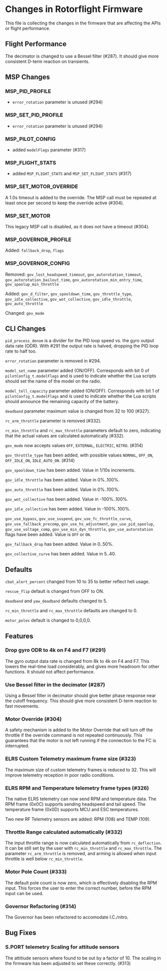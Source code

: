 # Changes in Rotorflight Firmware

This file is collecting the changes in the firmware that are affecting
the APIs or flight performance.


## Flight Performance

The decimator is changed to use a Bessel filter (#287). It should give more
consistent D-term reaction on transients.


## MSP Changes

### MSP_PID_PROFILE

- `error_rotation` parameter is unused (#294)

### MSP_SET_PID_PROFILE

- `error_rotation` parameter is unused (#294)

### MSP_PILOT_CONFIG

- added `modelFlags` parameter (#317)

### MSP_FLIGHT_STATS

- added `MSP_FLIGHT_STATS` and `MSP_SET_FLIGHT_STATS` (#317)

### MSP_SET_MOTOR_OVERRIDE

A 1.0s timeout is added to the override. The MSP call must be repeated
at least once per second to keep the override active (#304).

### MSP_SET_MOTOR

This legacy MSP call is disabled, as it does not have a timeout (#304).

### MSP_GOVERNOR_PROFILE

Added: `fallback_drop`, `flags`

### MSP_GOVERNOR_CONFIG

Removed: `gov_lost_headspeed_timeout`, `gov_autorotation_timeout`, `gov_autorotation_bailout_time`, `gov_autorotation_min_entry_time`, `gov_spoolup_min_throttle`

Added: `gov_d_filter`, `gov_spooldown_time`, `gov_throttle_type`, `gov_idle_collective`,
`gov_wot_collective`, `gov_idle_throttle`, `gov_auto_throttle`

Changed: `gov_mode`


## CLI Changes

`pid_process_denom` is a divider for the PID loop speed vs. the gyro
output data rate (ODR). With #291 the output rate is halved, dropping
the PID loop rate to half too.

`error_rotation` parameter is removed in #294.

`model_set_name` parameter added (ON/OFF). Corresponds with bit 0 of `pilotConfig_t.modelFlags` and is used to indicate whether the Lua scripts should set the name of the model on the radio.

`model_tell_capacity` parameter added (ON/OFF). Corresponds with bit 1 of `pilotConfig_t.modelFlags` and is used to indicate whether the Lua scripts should announce the remaining capacity of the battery.

`deadband` parameter maximum value is changed from 32 to 100 (#327).

`rc_arm_throttle` parameter is removed (#332).

`rc_min_throttle` and `rc_max_throttle` parameters default to zero, indicating that
the actual values are calculated automatically (#332).

`gov_mode` now accepts values `OFF`, `EXTERNAL`, `ELECTRIC`, `NITRO`. (#314)

`gov_throttle_type` has been added, with possible values `NORMAL`, `OFF_ON`, `OFF_IDLE_ON`, `IDLE_AUTO_ON`. (#314)

`gov_spooldown_time` has been added. Value in 1/10s increments.

`gov_idle_throttle` has been added. Value in 0%..100%.

`gov_auto_throttle` has been added. Value in 0%..100%.

`gov_wot_collective` has been added. Value in -100%..100%.

`gov_idle_collective` has been added. Value in -100%..100%.

`gov_use_bypass`, `gov_use_suspend`, `gov_use_fc_throttle_curve`, `gov_use_fallback_precomp`, `gov_use_hs_adjustment`,
`gov_use_pid_spoolup`, `gov_use_voltage_comp`, `gov_use_min_dyn_throttle`, `gov_use_autorotation` flags
have been added. Value is `OFF` or `ON`.

`gov_fallback_drop` has been added. Value in 0..50%.

`gov_collective_curve` has been added. Value in 5..40.


## Defaults

`cbat_alert_percent` changed from 10 to 35 to better reflect heli usage.

`rescue_flip` default is changed from OFF to ON.

`deadband` and `yaw_deadband` defaults changed to 5.

`rc_min_throttle` and `rc_max_throttle` defaults are changed to 0.

`motor_poles` default is changed to 0,0,0,0.


## Features

### Drop gyro ODR to 4k on F4 and F7 (#291)

The gyro output data rate is changed from 8k to 4k on F4 and F7.
This lowers the real-time load considerably, and gives more headroom for
other functions. It should not affect performance.

### Use Bessel filter in the decimator (#287)

Using a Bessel filter in decimator should give better phase response
near the cutoff frequency. This should give more consistent D-term
reaction to fast movements.

### Motor Override (#304)

A safety mechanism is added to the Motor Override that will turn off the throttle
if the override command is not repeated continuously. This guarantees that
the motor is not left running if the connection to the FC is interrupted.

### ELRS Custom Telemetry maximum frame size (#323)

The maximum size of custom telemetry frames is reduced to 32.
This will improve telemetry reception in poor radio conditions.

### ELRS RPM and Temperature telemetry frame types (#326)

The native ELRS telemetry can now send RPM and temperature data.
The RPM frame (0x0C) supports sending headspeed and tail speed.
The temperature frame (0x0D) supports MCU and ESC temperatures.

Two new RF Telemetry sensors are added: RPM (108) and TEMP (109).

### Throttle Range calculated automatically (#332)

The input throttle range is now calculated automatically from `rc_deflection`.
It can be still set by the user with `rc_min_throttle` and `rc_max_throttle`.
The parameter `rc_arm_throttle` is removed, and arming is allowed when
input throttle is well below `rc_min_throttle`.

### Motor Pole Count (#333)

The default pole count is now zero, which is effectively disabling the RPM input.
This forces the user to enter the correct number, before the RPM input can be used.

### Governor Refactoring (#314)

The Governor has been refactored to accomodate I.C./nitro.


## Bug Fixes

### S.PORT telemetry Scaling for attitude sensors

The attitiude sensors where found to be out by a factor of 10.  The scaling
in the firmware has been adjusted to set these correctly. (#313)